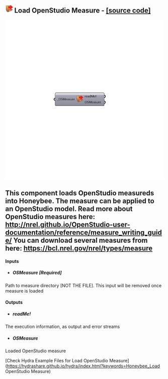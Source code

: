 ## ![](../../images/icons/Load_OpenStudio_Measure.png) Load OpenStudio Measure - [[source code]](https://github.com/ladybug-tools/honeybee-legacy/tree/master/src/Honeybee_Load%20OpenStudio%20Measure.py)

![](../../images/components/Load_OpenStudio_Measure.png)

This component loads OpenStudio measureds into Honeybee. The measure can be applied to an OpenStudio model.
 Read more about OpenStudio measures here: http://nrel.github.io/OpenStudio-user-documentation/reference/measure_writing_guide/
 You can download several measures from here: https://bcl.nrel.gov/nrel/types/measure
 -
 

#### Inputs
* ##### OSMeasure [Required]
Path to measure directory [NOT THE FILE]. This input will be removed once measure is loaded

#### Outputs
* ##### readMe!
The execution information, as output and error streams
* ##### OSMeasure
Loaded OpenStudio measure


[Check Hydra Example Files for Load OpenStudio Measure](https://hydrashare.github.io/hydra/index.html?keywords=Honeybee_Load OpenStudio Measure)